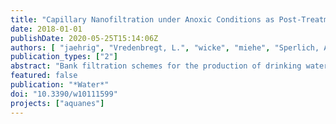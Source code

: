 ```yaml
---
title: "Capillary Nanofiltration under Anoxic Conditions as Post-Treatment after Bank Filtration"
date: 2018-01-01
publishDate: 2020-05-25T15:14:06Z
authors: [ "jaehrig", "Vredenbregt, L.", "wicke", "miehe", "Sperlich, A." ]
publication_types: ["2"]
abstract: "Bank filtration schemes for the production of drinking water are increasingly affected by constituents such as sulphate and organic micropollutants (OMP) in the source water. Within the European project AquaNES, the combination of bank filtration followed by capillary nanofiltration (capNF) is being demonstrated as a potential solution for these challenges at pilot scale. As the bank filtration process reliably reduces total organic carbon and dissolved organic carbon (DOC), biopolymers, algae and particles, membrane fouling is reduced resulting in long term operational stability of capNF systems. Iron and manganese fouling could be reduced with the possibility of anoxic operation of capNF. With the newly developed membrane module HF-TNF a good retention of sulphate (67–71%), selected micropollutants (e.g., EDTA: 84–92%) and hardness (41–55%) was achieved together with further removal of DOC (82–87%). Fouling and scaling could be handled with a good cleaning concept with acid and caustic. With the combination of bank filtration and capNF a possibility for treatment of anoxic well water without further pre-treatment was demonstrated and retention of selected current water pollutants was shown."
featured: false
publication: "*Water*"
doi: "10.3390/w10111599"
projects: ["aquanes"]
---
```


